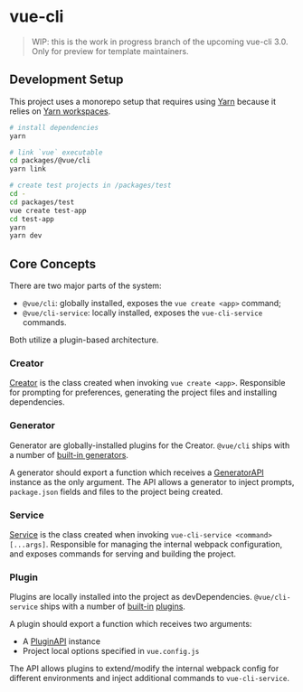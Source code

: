 # vue-cli

> WIP: this is the work in progress branch of the upcoming vue-cli 3.0.
> Only for preview for template maintainers.

## Development Setup

This project uses a monorepo setup that requires using [Yarn](https://yarnpkg.com) because it relies on [Yarn workspaces](https://yarnpkg.com/blog/2017/08/02/introducing-workspaces/).

``` sh
# install dependencies
yarn

# link `vue` executable
cd packages/@vue/cli
yarn link

# create test projects in /packages/test
cd -
cd packages/test
vue create test-app
cd test-app
yarn
yarn dev
```

## Core Concepts

There are two major parts of the system:

- `@vue/cli`: globally installed, exposes the `vue create <app>` command;
- `@vue/cli-service`: locally installed, exposes the `vue-cli-service` commands.

Both utilize a plugin-based architecture.

### Creator

[Creator][1] is the class created when invoking `vue create <app>`. Responsible for prompting for preferences, generating the project files and installing dependencies.

### Generator

Generator are globally-installed plugins for the Creator. `@vue/cli` ships with a number of [built-in generators][2].

A generator should export a function which receives a [GeneratorAPI][3] instance as the only argument. The API allows a generator to inject prompts, `package.json` fields and files to the project being created.

### Service

[Service][4] is the class created when invoking `vue-cli-service <command> [...args]`. Responsible for managing the internal webpack configuration, and exposes commands for serving and building the project.

### Plugin

Plugins are locally installed into the project as devDependencies. `@vue/cli-service` ships with a number of [built-in][5] [plugins][6].

A plugin should export a function which receives two arguments:

- A [PluginAPI][7] instance
- Project local options specified in `vue.config.js`

The API allows plugins to extend/modify the internal webpack config for different environments and inject additional commands to `vue-cli-service`.

[1]: https://github.com/vuejs/vue-cli/tree/next/packages/@vue/cli/lib/Creator.js
[2]: https://github.com/vuejs/vue-cli/tree/next/packages/@vue/cli/lib/generators
[3]: https://github.com/vuejs/vue-cli/tree/next/packages/@vue/cli/lib/GeneratorAPI.js
[4]: https://github.com/vuejs/vue-cli/tree/next/packages/@vue/cli-service/lib/Service.js
[5]: https://github.com/vuejs/vue-cli/tree/next/packages/@vue/cli-service/lib/command-plugins
[6]: https://github.com/vuejs/vue-cli/tree/next/packages/@vue/cli-service/lib/config-plugins
[7]: https://github.com/vuejs/vue-cli/tree/next/packages/@vue/cli-service/lib/PluginAPI.js
